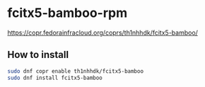 # fcitx5-bamboo-rpm

https://copr.fedorainfracloud.org/coprs/th1nhhdk/fcitx5-bamboo/

## How to install
```bash
sudo dnf copr enable th1nhhdk/fcitx5-bamboo
sudo dnf install fcitx5-bamboo
```
